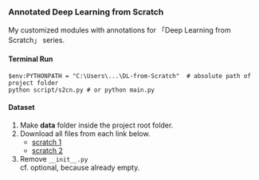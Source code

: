 ### Annotated Deep Learning from Scratch
My customized modules with annotations for 「Deep Learning from Scratch」 series.

#### Terminal Run
```terminal
$env:PYTHONPATH = "C:\Users\...\DL-from-Scratch"  # absolute path of project folder
python script/s2cn.py # or python main.py 
```

#### Dataset
1. Make **data** folder inside the project root folder.
2. Download all files from each link below.
   - [scratch 1](https://github.com/WegraLee/deep-learning-from-scratch/tree/master/dataset)
   - [scratch 2](https://github.com/WegraLee/deep-learning-from-scratch-2/tree/master/dataset)
3. Remove `__init__.py` </br>
   cf. optional, because already empty.